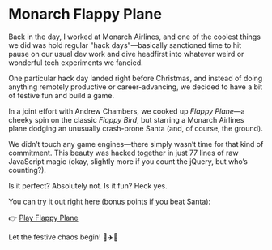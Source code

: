 # Monarch Flappy Plane

Back in the day, I worked at Monarch Airlines, and one of the coolest things we did was hold regular "hack days"—basically sanctioned time to hit pause on our usual dev work and dive headfirst into whatever weird or wonderful tech experiments we fancied.

One particular hack day landed right before Christmas, and instead of doing anything remotely productive or career-advancing, we decided to have a bit of festive fun and build a game.

In a joint effort with Andrew Chambers, we cooked up *Flappy Plane*—a cheeky spin on the classic *Flappy Bird*, but starring a Monarch Airlines plane dodging an unusually crash-prone Santa (and, of course, the ground).

We didn’t touch any game engines—there simply wasn’t time for that kind of commitment. This beauty was hacked together in just 77 lines of raw JavaScript magic (okay, slightly more if you count the jQuery, but who’s counting?).

Is it perfect? Absolutely not.
Is it fun? Heck yes.

You can try it out right here (bonus points if you beat Santa):

 👉 [Play Flappy Plane](https://mrmatthewlayton.github.io/monarch-flappy-plane/)

Let the festive chaos begin! 🎄✈️🎅